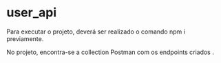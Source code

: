 # user_api

Para executar o projeto, deverá ser realizado o comando npm i previamente.

No projeto, encontra-se a collection Postman com os endpoints criados .
